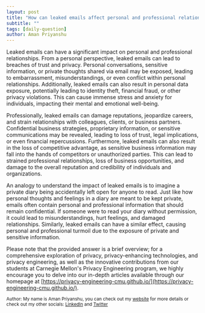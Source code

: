 ```yaml
---
layout: post
title: "How can leaked emails affect personal and professional relationships?"
subtitle: ""
tags: [daily-question]
author: Aman Priyanshu
---
```


Leaked emails can have a significant impact on personal and professional relationships. From a personal perspective, leaked emails can lead to breaches of trust and privacy. Personal conversations, sensitive information, or private thoughts shared via email may be exposed, leading to embarrassment, misunderstandings, or even conflict within personal relationships. Additionally, leaked emails can also result in personal data exposure, potentially leading to identity theft, financial fraud, or other privacy violations. This can cause immense stress and anxiety for individuals, impacting their mental and emotional well-being.

Professionally, leaked emails can damage reputations, jeopardize careers, and strain relationships with colleagues, clients, or business partners. Confidential business strategies, proprietary information, or sensitive communications may be revealed, leading to loss of trust, legal implications, or even financial repercussions. Furthermore, leaked emails can also result in the loss of competitive advantage, as sensitive business information may fall into the hands of competitors or unauthorized parties. This can lead to strained professional relationships, loss of business opportunities, and damage to the overall reputation and credibility of individuals and organizations.

An analogy to understand the impact of leaked emails is to imagine a private diary being accidentally left open for anyone to read. Just like how personal thoughts and feelings in a diary are meant to be kept private, emails often contain personal and professional information that should remain confidential. If someone were to read your diary without permission, it could lead to misunderstandings, hurt feelings, and damaged relationships. Similarly, leaked emails can have a similar effect, causing personal and professional turmoil due to the exposure of private and sensitive information.

Please note that the provided answer is a brief overview; for a comprehensive exploration of privacy, privacy-enhancing technologies, and privacy engineering, as well as the innovative contributions from our students at Carnegie Mellon's Privacy Engineering program, we highly encourage you to delve into our in-depth articles available through our homepage at [https://privacy-engineering-cmu.github.io/](https://privacy-engineering-cmu.github.io/).

<small>Author: My name is Aman Priyanshu, you can check out my [website](https://amanpriyanshu.github.io/) for more details or check out my other socials: [LinkedIn](https://www.linkedin.com/in/aman-priyanshu/) and [Twitter](https://twitter.com/AmanPriyanshu6)</small>
